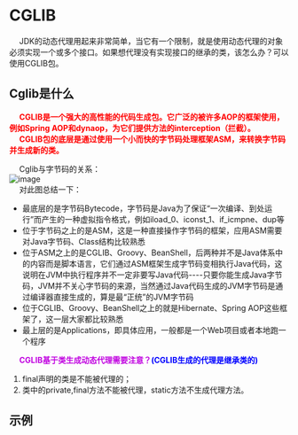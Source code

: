 



# CGLIB
<!--

https://mp.weixin.qq.com/s/Am4uccsBFpKFnswSmI3iuA
https://www.cnblogs.com/selfchange/p/9828097.html
https://www.cnblogs.com/xrq730/p/6661692.html
https://blog.csdn.net/xiaohai0504/article/details/6832990
https://blog.csdn.net/danchu/article/details/70238002

-->
&emsp; JDK的动态代理用起来非常简单，当它有一个限制，就是使用动态代理的对象必须实现一个或多个接口。如果想代理没有实现接口的继承的类，该怎么办？可以使用CGLIB包。  

## Cglib是什么
&emsp; **<font color = "red">CGLIB是一个强大的高性能的代码生成包。它广泛的被许多AOP的框架使用，例如Spring AOP和dynaop，为它们提供方法的interception（拦截）。</font>**  
&emsp; **<font color = "red">CGLIB包的底层是通过使用一个小而快的字节码处理框架ASM，来转换字节码并生成新的类。</font>**  

&emsp; Cglib与字节码的关系：  
![image](https://gitee.com/wt1814/pic-host/raw/master/images/java/design/design-24.png)  
&emsp; 对此图总结一下：

* 最底层的是字节码Bytecode，字节码是Java为了保证“一次编译、到处运行”而产生的一种虚拟指令格式，例如iload_0、iconst_1、if_icmpne、dup等  
* 位于字节码之上的是ASM，这是一种直接操作字节码的框架，应用ASM需要对Java字节码、Class结构比较熟悉  
* 位于ASM之上的是CGLIB、Groovy、BeanShell，后两种并不是Java体系中的内容而是脚本语言，它们通过ASM框架生成字节码变相执行Java代码，这说明在JVM中执行程序并不一定非要写Java代码----只要你能生成Java字节码，JVM并不关心字节码的来源，当然通过Java代码生成的JVM字节码是通过编译器直接生成的，算是最“正统”的JVM字节码  
* 位于CGLIB、Groovy、BeanShell之上的就是Hibernate、Spring AOP这些框架了，这一层大家都比较熟悉  
* 最上层的是Applications，即具体应用，一般都是一个Web项目或者本地跑一个程序  

&emsp; **<font color = "clime">CGLIB基于类生成动态代理需要注意？</font><font color = "blue">(CGLIB生成的代理是继承类的)</font>**  
1. final声明的类是不能被代理的；
2. 类中的private,final方法不能被代理，static方法不生成代理方法。

## 示例
<!-- 
https://blog.csdn.net/danchu/article/details/70238002
-->